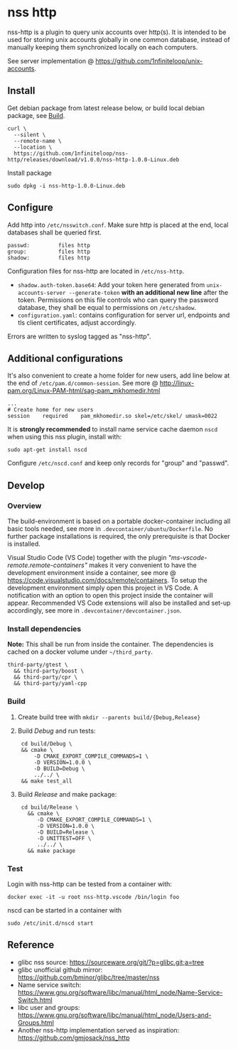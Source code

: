 # nss http

nss-http is a plugin to query unix accounts over http(s). It is intended to be
used for storing unix accounts globally in one common database, instead of
manually keeping them synchronized locally on each computers.

See server implementation @ <https://github.com/1nfiniteloop/unix-accounts>.

## Install

Get debian package from latest release below, or build local debian package, see
[Build](Build).

    curl \
      --silent \
      --remote-name \
      --location \
      https://github.com/1nfiniteloop/nss-http/releases/download/v1.0.0/nss-http-1.0.0-Linux.deb

Install package

    sudo dpkg -i nss-http-1.0.0-Linux.deb

## Configure

Add http into `/etc/nsswitch.conf`. Make sure http is placed at the end, local
databases shall be queried first.

    passwd:         files http
    group:          files http
    shadow:         files http

Configuration files for nss-http are located in `/etc/nss-http`.

* `shadow.auth-token.base64`: Add your token here generated from
  `unix-accounts-server --generate-token` __with an additional new line__ after
  the token. Permissions on this file controls who can query the password
  database, they shall be equal to permissions on `/etc/shadow`.
* `configuration.yaml`: contains configuration for server url, endpoints and tls
  client certificates, adjust accordingly.

Errors are written to syslog tagged as "nss-http".

## Additional configurations

It's also convenient to create a home folder for new users, add line below
at the end of `/etc/pam.d/common-session`. See more @
<http://linux-pam.org/Linux-PAM-html/sag-pam_mkhomedir.html>

    ...
    # Create home for new users
    session    required    pam_mkhomedir.so skel=/etc/skel/ umask=0022

It is __strongly recommended__ to install name service cache daemon `nscd` when
using this nss plugin, install with:

    sudo apt-get install nscd

Configure `/etc/nscd.conf` and keep only records for "group" and "passwd".

## Develop

### Overview

The build-environment is based on a portable docker-container including all
basic tools needed, see more in `.devcontainer/ubuntu/Dockerfile`.  No further
package installations is required, the only prerequisite is that Docker is
installed.

Visual Studio Code (VS Code) together with the plugin
_"ms-vscode-remote.remote-containers"_ makes it very convenient to have the
development environment inside a container, see more @
<https://code.visualstudio.com/docs/remote/containers>. To setup the development
environment simply open this project in VS Code. A notification with an option
to open this project inside the container will appear. Recommended VS Code
extensions will also be installed and set-up accordingly, see more in
`.devcontainer/devcontainer.json`.

### Install dependencies

__Note:__ This shall be run from inside the container. The dependencies is
cached on a docker volume under `~/third_party`.

    third-party/gtest \
      && third-party/boost \
      && third-party/cpr \
      && third-party/yaml-cpp

### Build

1. Create build tree with `mkdir --parents build/{Debug,Release}`

2. Build _Debug_ and run tests:

        cd build/Debug \
        && cmake \
            -D CMAKE_EXPORT_COMPILE_COMMANDS=1 \
            -D VERSION=1.0.0 \
            -D BUILD=Debug \
            ../../ \
        && make test_all

3. Build _Release_ and make package:

        cd build/Release \
          && cmake \
             -D CMAKE_EXPORT_COMPILE_COMMANDS=1 \
             -D VERSION=1.0.0 \
             -D BUILD=Release \
             -D UNITTEST=OFF \
             ../../ \
          && make package

### Test

Login with nss-http can be tested from a container with:

    docker exec -it -u root nss-http.vscode /bin/login foo

nscd can be started in a container with

    sudo /etc/init.d/nscd start

## Reference

* glibc nss source: <https://sourceware.org/git/?p=glibc.git;a=tree>
* glibc unofficial github mirror:
  <https://github.com/bminor/glibc/tree/master/nss>
* Name service switch:
  <https://www.gnu.org/software/libc/manual/html_node/Name-Service-Switch.html>
* libc user and groups:
  <https://www.gnu.org/software/libc/manual/html_node/Users-and-Groups.html>
* Another nss-http implementation served as inspiration:
  <https://github.com/gmjosack/nss_http>
